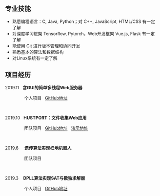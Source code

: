 ## 专业技能

- 熟悉编程语言：C, Java, Python；对 C++, JavaScript, HTML/CSS 有一定了解
- 对深度学习框架 Tensorflow, Pytorch，Web开发框架 Vue.js, Flask 有一定了解
- 能使用 Git 进行版本管理和协同开发
- 熟悉基本的算法和数据结构
- 对Linux系统有一定了解

## 项目经历

2019.11 &nbsp; **含GUI的简单多线程Web服务器**

 &nbsp;&nbsp;  &nbsp;&nbsp;  &nbsp;&nbsp;  &nbsp;&nbsp;  &nbsp;&nbsp;&nbsp; 个人项目 &nbsp; [GitHub地址](https://github.com/Zilize/MoeServer)

&nbsp;

2019.10 &nbsp; **HUSTPORT：文件收集Web应用**

 &nbsp;&nbsp;  &nbsp;&nbsp;  &nbsp;&nbsp;  &nbsp;&nbsp;  &nbsp;&nbsp;&nbsp; 团队项目 &nbsp; [GitHub地址](https://github.com/Hustport/HUSTPORT) &nbsp; [演示地址](http://i.moecode.com:3000/)

&nbsp;

2019.6 &nbsp;&nbsp;&nbsp; **遗传算法实现扫地机器人**

 &nbsp;&nbsp;  &nbsp;&nbsp;  &nbsp;&nbsp;  &nbsp;&nbsp;  &nbsp;&nbsp;&nbsp; 团队项目

&nbsp;

2019.3 &nbsp;&nbsp; **DPLL算法实现SAT与数独求解器**

 &nbsp;&nbsp;  &nbsp;&nbsp;  &nbsp;&nbsp;  &nbsp;&nbsp;  &nbsp;&nbsp;&nbsp; 个人项目 &nbsp; [GitHub地址](https://github.com/Zilize/SAT-Solver)
